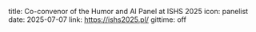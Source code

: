 title: Co-convenor of the Humor and AI Panel at ISHS 2025
icon: panelist
date: 2025-07-07
link: https://ishs2025.pl/
gittime: off
